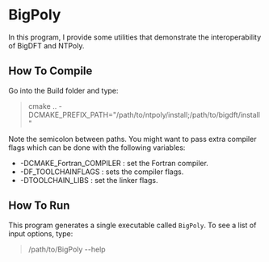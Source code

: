 # BigPoly

In this program, I provide some utilities that demonstrate the interoperability
of BigDFT and NTPoly.

## How To Compile
Go into the Build folder and type:

> cmake .. -DCMAKE_PREFIX_PATH="/path/to/ntpoly/install;/path/to/bigdft/install"

Note the semicolon between paths. You might want to pass extra compiler
flags which can be done with the following variables:

* -DCMAKE_Fortran_COMPILER : set the Fortran compiler.
* -DF_TOOLCHAINFLAGS : sets the compiler flags.
* -DTOOLCHAIN_LIBS : set the linker flags.

## How To Run

This program generates a single executable called `BigPoly`. To see a list
of input options, type:

> /path/to/BigPoly --help
